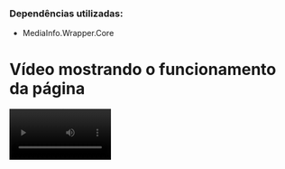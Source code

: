 ### Dependências utilizadas:
- MediaInfo.Wrapper.Core

# Vídeo mostrando o funcionamento da página

<video src='utils/video.mp4' width=180/>

